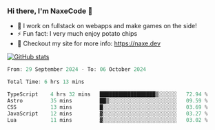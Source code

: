 ### Hi there, I'm NaxeCode 👋
- 🔭 I work on fullstack on webapps and make games on the side!
- ⚡ Fun fact: I very much enjoy potato chips
- 🔋 Checkout my site for more info: https://naxe.dev

[![GitHub stats](https://github-readme-stats.vercel.app/api?username=naxecode&theme=onedark)](https://naxe.dev)

<!--START_SECTION:waka-->

```csharp
From: 29 September 2024 - To: 06 October 2024

Total Time: 6 hrs 13 mins

TypeScript    4 hrs 32 mins   ██████████████████▒░░░░░░   72.94 %
Astro         35 mins         ██▒░░░░░░░░░░░░░░░░░░░░░░   09.59 %
CSS           13 mins         █░░░░░░░░░░░░░░░░░░░░░░░░   03.69 %
JavaScript    12 mins         ▓░░░░░░░░░░░░░░░░░░░░░░░░   03.27 %
Lua           11 mins         ▓░░░░░░░░░░░░░░░░░░░░░░░░   03.02 %
```

<!--END_SECTION:waka-->



<!--
**NaxeCode/NaxeCode** is a ✨ _special_ ✨ repository because its `README.md` (this file) appears on your GitHub profile.

Here are some ideas to get you started:

- 🔭 I’m currently working on Web apps for indie games!
- 🌱 I’m currently mastering C#
- 👯 I’m looking to collaborate on ...
- 🤔 I’m looking for help with ...
- 💬 Ask me about ...
- 📫 How to reach me: ...
- 😄 Pronouns: ...
- ⚡ Fun fact: I love chips
-->
